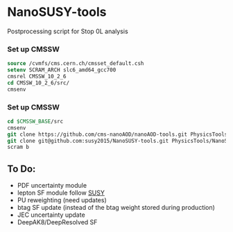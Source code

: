 # NanoSUSY-tools
Postprocessing script for Stop 0L analysis

### Set up CMSSW

```tcsh
source /cvmfs/cms.cern.ch/cmsset_default.csh
setenv SCRAM_ARCH slc6_amd64_gcc700
cmsrel CMSSW_10_2_6
cd CMSSW_10_2_6/src/
cmsenv
```

### Set up CMSSW
```tcsh
cd $CMSSW_BASE/src
cmsenv
git clone https://github.com/cms-nanoAOD/nanoAOD-tools.git PhysicsTools/NanoAODTools
git clone git@github.com:susy2015/NanoSUSY-tools.git PhysicsTools/NanoSUSYTools
scram b
```


## To Do:
* PDF uncertainty module
* lepton SF module follow [SUSY](https://twiki.cern.ch/twiki/bin/viewauth/CMS/SUSLeptonSF#Scale_Factors_for_SUSY_IDs)
* PU reweighting (need updates)
* btag SF update (instead of the btag weight stored during production)
* JEC uncertainty update
* DeepAK8/DeepResolved SF
